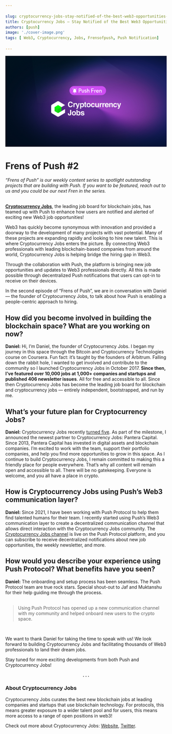 ```yaml
---

slug: cryptocurrency-jobs-stay-notified-of-the-best-web3-opportunities-out-there
title: Cryptocurrency Jobs — Stay Notified of the Best Web3 Opportunities Out There
authors: [push]
image: './cover-image.png'
tags: [ Web3, Cryptocurrency, Jobs, Frensofpush, Push Notification]

---
```


![Cover image of Cryptocurrency Jobs — Stay Notified of the Best Web3 Opportunities Out There](./cover-image.png)

<!--customheaderpoint-->
# Frens of Push #2<br/>

<i> “Frens of Push” is our weekly content series to spotlight outstanding projects that are building with Push. If you want to be featured, reach out to us and you could be our next Fren in the series.</i><br/><br/>

<!--truncate-->

<a href="https://cryptocurrencyjobs.co/"><b>Cryptocurrency Jobs</b></a>, the leading job board for blockchain jobs, has teamed up with Push to enhance how users are notified and alerted of exciting new Web3 job opportunities!

Web3 has quickly become synonymous with innovation and provided a doorway to the development of many projects with vast potential. Many of these projects are expanding rapidly and looking to hire new talent. This is where Cryptocurrency Jobs enters the picture. By connecting Web3 professionals with leading blockchain-based companies from around the world, Cryptocurrency Jobs is helping bridge the hiring gap in Web3.

Through the collaboration with Push, the platform is bringing new job opportunities and updates to Web3 professionals directly. All this is made possible through decentralized Push notifications that users can opt-in to receive on their devices.

In the second episode of “Frens of Push”, we are in conversation with Daniel — the founder of Cryptocurrency Jobs, to talk about how Push is enabling a people-centric approach to hiring.

## How did you become involved in building the blockchain space? What are you working on now?
<b>Daniel:</b> Hi, I’m Daniel, the founder of Cryptocurrency Jobs. I began my journey in this space through the Bitcoin and Cryptocurrency Technologies course on Coursera. Fun fact: it’s taught by the founders of Arbitrum. Falling down the rabbit hole, I wanted to get involved and contribute to the community so I launched Cryptocurrency Jobs in October 2017. <b>Since then, I’ve featured over 10,000 jobs at 1,000+ companies and startups and published 406 newsletter issues</b>. All for free and accessible to all. Since then Cryptocurrency Jobs has become the leading job board for blockchain and cryptocurrency jobs — entirely independent, bootstrapped, and run by me.

## What’s your future plan for Cryptocurrency Jobs?
<b>Daniel:</b> Cryptocurrency Jobs recently <a href="https://cryptocurrencyjobs.co/blog/five-years-of-cryptocurrency-jobs-and-a-new-partnership/">turned five</a>. As part of the milestone, I announced the newest partner to Cryptocurrency Jobs: Pantera Capital. Since 2013, Pantera Capital has invested in digital assets and blockchain companies. I’m excited to work with the team, support their portfolio companies, and help you find more opportunities to grow in this space. As I continue to build Cryptocurrency Jobs, I remain committed to making this a friendly place for people everywhere. That’s why all content will remain open and accessible to all. There will be no gatekeeping. Everyone is welcome, and you all have a place in crypto.

## How is Cryptocurrency Jobs using Push’s Web3 communication layer?
<b>Daniel:</b> Since 2021, I have been working with Push Protocol to help them find talented humans for their team. I recently started using Push’s Web3 communication layer to create a decentralized communication channel that allows direct interaction with the Cryptocurrency Jobs community. The <a href="https://medium.com/push-protocol/app.push.org/#/channels?channel=0xde3e447E125FA2391DC9BCbfA0B821424422FEAF">Cryptocurrency Jobs channel</a> is live on the Push Protocol platform, and you can subscribe to receive decentralized notifications about new job opportunities, the weekly newsletter, and more.

## How would you describe your experience using Push Protocol? What benefits have you seen?
<b>Daniel:</b> The onboarding and setup process has been seamless. The Push Protocol team are true rock stars. Special shout-out to Jaf and Muktanshu for their help guiding me through the process.<br/><br/>

<blockquote>Using Push Protocol has opened up a new communication channel with my community and helped onboard new users to the crypto space.</blockquote><br/>

We want to thank Daniel for taking the time to speak with us! We look forward to building Cryptocurrency Jobs and facilitating thousands of Web3 professionals to land their dream jobs.

Stay tuned for more exciting developments from both Push and Cryptocurrency Jobs!

<center><b>.  .  .</b></center>

### About Cryptocurrency Jobs
Cryptocurrency Jobs curates the best new blockchain jobs at leading companies and startups that use blockchain technology. For protocols, this means greater exposure to a wider talent pool and for users, this means more access to a range of open positions in web3!

Check out more about Cryptocurrency Jobs: [Website](https://cryptocurrencyjobs.co/), [Twitter](https://twitter.com/jobsincrypto).


